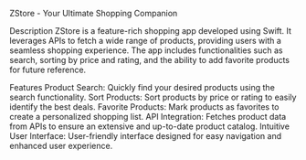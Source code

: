 ZStore - Your Ultimate Shopping Companion

Description
ZStore is a feature-rich shopping app developed using Swift. It leverages APIs to fetch a wide range of products, providing users with a seamless shopping experience. The app includes functionalities such as search, sorting by price and rating, and the ability to add favorite products for future reference.

Features
Product Search: Quickly find your desired products using the search functionality.
Sort Products: Sort products by price or rating to easily identify the best deals.
Favorite Products: Mark products as favorites to create a personalized shopping list.
API Integration: Fetches product data from APIs to ensure an extensive and up-to-date product catalog.
Intuitive User Interface: User-friendly interface designed for easy navigation and enhanced user experience.
